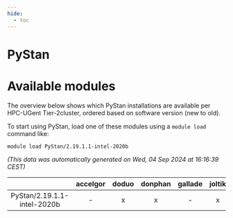 ```yaml
---
hide:
  - toc
---
```


PyStan
======

# Available modules


The overview below shows which PyStan installations are available per HPC-UGent Tier-2cluster, ordered based on software version (new to old).

To start using PyStan, load one of these modules using a `module load` command like:

```shell
module load PyStan/2.19.1.1-intel-2020b
```

*(This data was automatically generated on Wed, 04 Sep 2024 at 16:16:39 CEST)*  

| |accelgor|doduo|donphan|gallade|joltik|shinx|skitty|
| :---: | :---: | :---: | :---: | :---: | :---: | :---: | :---: |
|PyStan/2.19.1.1-intel-2020b|-|x|x|-|x|-|x|
